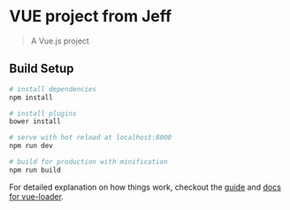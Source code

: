 # VUE project from Jeff

> A Vue.js project

## Build Setup

``` bash
# install dependencies
npm install

# install plugins
bower install

# serve with hot reload at localhost:8000
npm run dev

# build for production with minification
npm run build
```

For detailed explanation on how things work, checkout the [guide](http://vuejs-templates.github.io/webpack/) and [docs for vue-loader](http://vuejs.github.io/vue-loader).
